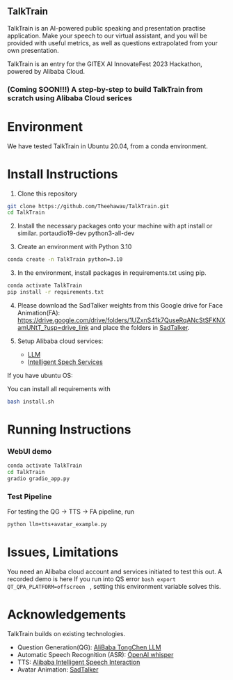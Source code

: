 ## TalkTrain

TalkTrain is an AI-powered public speaking and presentation practise application.
Make your speech to our virtual assistant, and you will be provided with useful metrics, as well as questions extrapolated from your own presentation.

TalkTrain is an entry for the GITEX AI InnovateFest 2023 Hackathon, powered by Alibaba Cloud.

<h3>  (Coming SOON!!!) 
A step-by-step to build TalkTrain from scratch using Alibaba Cloud serices </h3>

# Environment

We have tested TalkTrain in Ubuntu 20.04, from a conda environment.

# Install Instructions

1) Clone this repository

```bash
git clone https://github.com/Theehawau/TalkTrain.git
cd TalkTrain
```

2) Install the necessary packages onto your machine with apt install or similar.
    portaudio19-dev
    python3-all-dev

2) Create an environment with Python 3.10
```bash
conda create -n TalkTrain python=3.10
```

3) In the environment, install packages in requirements.txt using pip.

```bash 
conda activate TalkTrain
pip install -r requirements.txt
```

4) Please download the SadTalker weights from this Google drive for Face Animation(FA):
    https://drive.google.com/drive/folders/1UZxnS41k7QuseRqANcStSFKNXamUNtT_?usp=drive_link
    and place the folders in [SadTalker](../main/SadTalker/).

5) Setup Alibaba cloud services:
    - [LLM]()
    - [Intelligent Spech Services](https://www.alibabacloud.com/help/en/intelligent-speech-interaction/latest/activate-service#topic-2572187)

If you have ubuntu OS:

You can install all requirements with 
```bash 
bash install.sh 
```


# Running Instructions


###  WebUI demo
```bash
conda activate TalkTrain
cd TalkTrain
gradio gradio_app.py
```

### Test Pipeline

For testing the QG -> TTS -> FA pipeline, run  
``` bash 
python llm+tts+avatar_example.py 
``` 


# Issues, Limitations

You need an Alibaba cloud account and services initiated to test this out. A recorded demo is here
If you run into QS error 
```bash export QT_QPA_PLATFORM=offscreen ``` , setting this environment variable solves this.



# Acknowledgements

TalkTrain builds on existing technologies.

- Question Generation(QG): <a href=''> AliBaba TongChen LLM </a> 
- Automatic Speech Recognition (ASR): <a href=''> OpenAI whisper </a>   
- TTS: <a href='https://www.alibabacloud.com/help/en/intelligent-speech-interaction/latest/activate-service#topic-2572187'> Alibaba Intelligent Speech Interaction </a>  
- Avatar Animation: <a href='https://github.com/OpenTalker/SadTalker'> SadTalker </a>  

